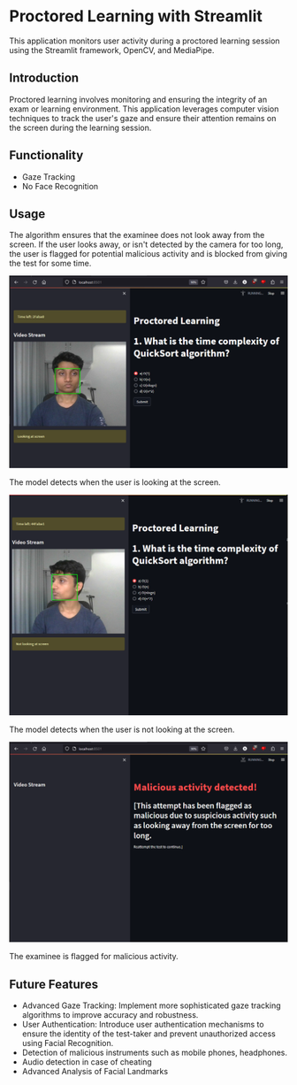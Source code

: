 # Proctored Learning with Streamlit

This application monitors user activity during a proctored learning session using the Streamlit framework, OpenCV, and MediaPipe.

## Introduction

Proctored learning involves monitoring and ensuring the integrity of an exam or learning environment. This application leverages computer vision techniques to track the user's gaze and ensure their attention remains on the screen during the learning session.
## Functionality
  - Gaze Tracking
  - No Face Recognition
## Usage
The algorithm ensures that the examinee does not look away from the screen. If the user looks away, or isn't detected by the camera for too long, the user is flagged for potential malicious activity and is blocked from giving the test for some time.


![plot](./Image2.png)

The model detects when the user is looking at the screen.


![plot](./Image3.png)

The model detects when the user is not looking at the screen.


![plot](./Image1.png)

The examinee is flagged for malicious activity.

## Future Features
  - Advanced Gaze Tracking: Implement more sophisticated gaze tracking algorithms to improve accuracy and robustness.
  - User Authentication: Introduce user authentication mechanisms to ensure the identity of the test-taker and prevent unauthorized access using Facial Recognition.
  - Detection of malicious instruments such as mobile phones, headphones.
  - Audio detection in case of cheating
  - Advanced Analysis of Facial Landmarks
